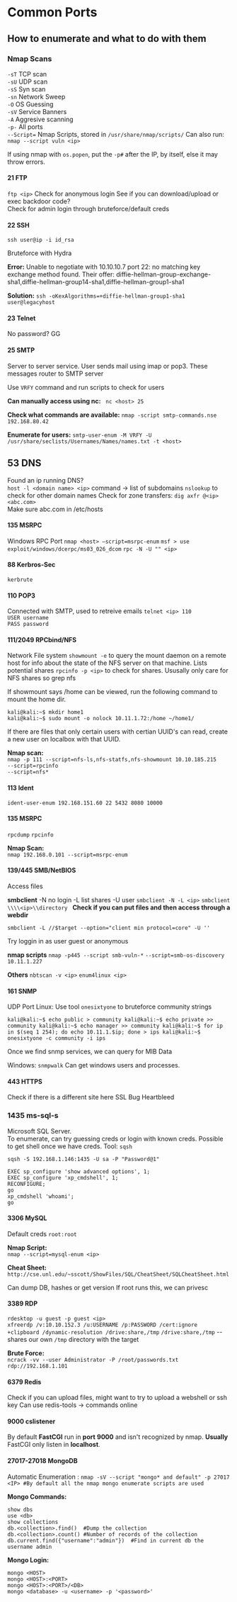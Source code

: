 # Common Ports 
## How to enumerate and what to do with them


### Nmap Scans
`-sT` TCP scan  
`-sU` UDP scan  
`-sS` Syn scan  
`-sn` Network Sweep  
`-O` OS Guessing  
`-sV` Service Banners  
`-A` Aggresive scanning  
`-p-` All ports  
`--Script=` Nmap Scripts, stored in `/usr/share/nmap/scripts/`
Can also run: `nmap --script vuln <ip>`

If using nmap with `os.popen`, put the `-p#` after the IP,  by itself, else it may throw errors.

#### 21 FTP 
`ftp <ip>`
Check for anonymous login
See if you can download/upload or exec backdoor code?  
Check for admin login through bruteforce/default creds


#### 22 SSH 
`ssh user@ip -i id_rsa`

Bruteforce with Hydra

**Error:** Unable to negotiate with 10.10.10.7 port 22: no matching key exchange method found. Their offer: diffie-hellman-group-exchange-sha1,diffie-hellman-group14-sha1,diffie-hellman-group1-sha1

**Solution:** `ssh -oKexAlgorithms=+diffie-hellman-group1-sha1 user@legacyhost`


#### 23 Telnet
No password? GG


#### 25 SMTP
Server to server service. User sends mail using imap or pop3.
These messages router to SMTP server

Use `VRFY` command and run scripts to check for users

**Can manually access using nc:** 
` nc <host> 25`

**Check what commands are available:**
`nmap -script smtp-commands.nse 192.168.80.42`

**Enumerate for users:**
`smtp-user-enum -M VRFY -U  /usr/share/seclists/Usernames/Names/names.txt -t <host>`


## 53 DNS
Found an ip running DNS?  
`host -l <domain name> <ip>` command  -> list of subdomains
`nslookup` to check for other domain names
Check for zone transfers: `dig axfr @<ip> <abc.com>`   
Make sure abc.com in /etc/hosts


#### 135 MSRPC
 Windows RPC Port
 `nmap <host> —script=msrpc-enum`
 `msf > use exploit/windows/dcerpc/ms03_026_dcom`
 `rpc -N -U "" <ip>`


#### 88 Kerbros-Sec
`kerbrute`


#### 110 POP3
Connected with SMTP, used to retreive emails
`telnet <ip> 110`  
`USER username`  
`PASS password`

#### 111/2049 RPCbind/NFS
Network File system
`showmount -e` to query the mount daemon on a remote host for info about the state of the NFS server on that machine. Lists potential shares
`rpcinfo -p <ip>` to check for shares. Ususally only care for NFS shares so grep nfs

If showmount says /home can be viewed, run the following command to mount the home dir.
```
kali@kali:~$ mkdir home1 
kali@kali:~$ sudo mount -o nolock 10.11.1.72:/home ~/home1/
```
If there are files that only certain users with certian UUID's can read, create a new user on localbox with that UUID.  

**Nmap scan:**  
`nmap -p 111 --script=nfs-ls,nfs-statfs,nfs-showmount 10.10.185.215`  
`--script=rpcinfo`  
`--script=nfs*`  

#### 113 Ident
`ident-user-enum 192.168.151.60 22 5432 8080 10000`  



#### 135 MSRPC 
`rpcdump`
`rpcinfo`  

**Nmap Scan:**  
`nmap 192.168.0.101 --script=msrpc-enum`


#### 139/445 SMB/NetBIOS
Access files

**smbclient**
-N no login
-L list shares
-U user
`smbclient -N -L <ip>`
`smbclient \\\\<ip>\\directory `
**Check if you can put files and then access through a webdir**  
```
smbclient -L //$target --option="client min protocol=core" -U ''
```
Try loggin in as user guest or anonymous



**nmap scripts**
`nmap -p445 --script smb-vuln-*`
`--script=smb-os-discovery 10.11.1.227`

**Others**
`nbtscan -v <ip>`
`enum4linux <ip>`

#### 161 SNMP
UDP Port
Linux: Use tool `onesixtyone` to bruteforce community strings
```
kali@kali:~$ echo public > community kali@kali:~$ echo private >> community kali@kali:~$ echo manager >> community kali@kali:~$ for ip in $(seq 1 254); do echo 10.11.1.$ip; done > ips kali@kali:~$ onesixtyone -c community -i ips
```
Once we find snmp services, we can query for MIB Data  

Windows: `snmpwalk` 
Can get windows users and processes.

#### 443 HTTPS
Check if there is a different site here
SSL Bug Heartbleed  

### 1435 ms-sql-s
Microsoft SQL Server.   
To enumerate, can try guessing creds or login with known creds.
Possible to get shell once we have creds.
Tool: `sqsh`  
```
sqsh -S 192.168.1.146:1435 -U sa -P "Password@1"

EXEC sp_configure 'show advanced options', 1;
EXEC sp_configure 'xp_cmdshell', 1;
RECONFIGURE;
go
xp_cmdshell 'whoami';
go
```

#### 3306 MySQL
Default creds `root:root`  

**Nmap Script:**  
`nmap --script=mysql-enum <ip>`

**Cheat Sheet:**
`http://cse.unl.edu/~sscott/ShowFiles/SQL/CheatSheet/SQLCheatSheet.html`

Can dump DB, hashes or get version
If root runs this, we can privesc 

#### 3389 RDP
`rdesktop -u guest -p guest <ip>`    
`xfreerdp /v:10.10.152.3 /u:USERNAME /p:PASSWORD /cert:ignore +clipboard /dynamic-resolution /drive:share,/tmp`
`/drive:share,/tmp` --  shares our own `/tmp` directory with the target

**Brute Force:**  
`ncrack -vv --user Administrator -P /root/passwords.txt rdp://192.168.1.101`


#### 6379 Redis 
Check if you can upload files, might want to try to upload a webshell or ssh key
Can use redis-tools → commands online

#### 9000 cslistener

By default **FastCGI** run in **port** **9000** and isn't recognized by nmap. **Usually** FastCGI only listen in **localhost**.

#### 27017-27018 MongoDB  
Automatic Enumeration : `nmap -sV --script "mongo* and default" -p 27017 <IP> #By default all the nmap mongo enumerate scripts are used`    

**Mongo Commands:**
```
show dbs
use <db>
show collections
db.<collection>.find()  #Dump the collection
db.<collection>.count() #Number of records of the collection
db.current.find({"username":"admin"})  #Find in current db the username admin
```

**Mongo Login:**  
```
mongo <HOST>
mongo <HOST>:<PORT>
mongo <HOST>:<PORT>/<DB>
mongo <database> -u <username> -p '<password>'
```  
